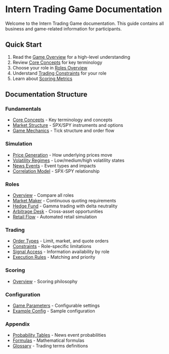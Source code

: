 # Intern Trading Game Documentation

Welcome to the Intern Trading Game documentation. This guide contains all business and game-related information for participants.

## Quick Start

1. Read the [Game Overview](overview.md) for a high-level understanding
2. Review [Core Concepts](fundamentals/core-concepts.md) for key terminology
3. Choose your role in [Roles Overview](roles/overview.md)
4. Understand [Trading Constraints](trading/constraints.md) for your role
5. Learn about [Scoring Metrics](scoring/overview.md)

## Documentation Structure

### Fundamentals

- [Core Concepts](fundamentals/core-concepts.md) - Key terminology and concepts
- [Market Structure](fundamentals/market-structure.md) - SPX/SPY instruments and options
- [Game Mechanics](fundamentals/game-mechanics.md) - Tick structure and order flow

### Simulation

- [Price Generation](simulation/price-generation.md) - How underlying prices move
- [Volatility Regimes](simulation/volatility-regimes.md) - Low/medium/high volatility states
- [News Events](simulation/news-events.md) - Event types and impacts
- [Correlation Model](simulation/correlation-model.md) - SPX-SPY relationship

### Roles

- [Overview](roles/overview.md) - Compare all roles
- [Market Maker](roles/market-maker.md) - Continuous quoting requirements
- [Hedge Fund](roles/hedge-fund.md) - Gamma trading with delta neutrality
- [Arbitrage Desk](roles/arbitrage-desk.md) - Cross-asset opportunities
- [Retail Flow](roles/retail.md) - Automated retail simulation

### Trading

- [Order Types](trading/order-types.md) - Limit, market, and quote orders
- [Constraints](trading/constraints.md) - Role-specific limitations
- [Signal Access](trading/signals-access.md) - Information availability by role
- [Execution Rules](trading/execution-rules.md) - Matching and priority

### Scoring

- [Overview](scoring/overview.md) - Scoring philosophy

### Configuration

- [Game Parameters](configuration/game-parameters.md) - Configurable settings
- [Example Config](configuration/example-config.yaml) - Sample configuration

### Appendix

- [Probability Tables](appendix/probability-tables.md) - News event probabilities
- [Formulas](appendix/formulas.md) - Mathematical formulas
- [Glossary](appendix/glossary.md) - Trading terms definitions
